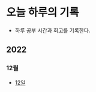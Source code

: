 # 오늘 하루의 기록
+ 하루 공부 시간과 회고를 기록한다.

## 2022
### 12월
+ [12일](https://github.com/MIN-04/TIL/blob/master/Record/2022/12/12.md "2022.12.12")
 
